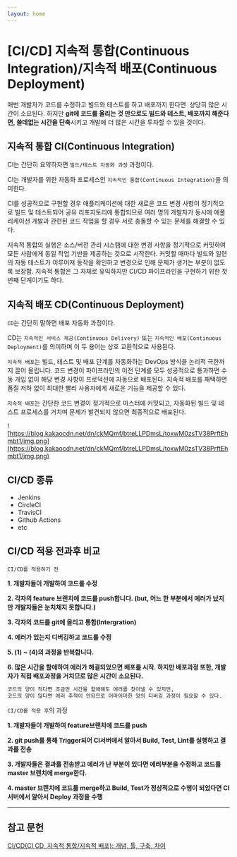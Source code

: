 ```yaml
---
layout: home
---
```


# [CI/CD] 지속적 통합(Continuous Integration)/지속적 배포(Continuous Deployment)

매번 개발자가 코드를 수정하고 빌드와 테스트를 하고 배포까지 한다면  상당히 많은 시간이 소요된다. 하지만 **git에 코드를 올리는 것 만으로도 빌드와 테스트, 배포까지 해준다면, 쓸데없는 시간을 단축**시키고 개발에 더 많은 시간을 투자할 수 있을 것이다.

## 지속적 통합 **CI(Continuous Integration)**

CI는 간단히 요약하자면 `빌드/테스트 자동화 과정` 과정이다.

CI는 개발자를 위한 자동화 프로세스인 `지속적인 통합(Continuous Integration)`을 의미한다.

CI를 성공적으로 구현할 경우 애플리케이션에 대한 새로운 코드 변경 사항이 정기적으로 빌드 및 테스트되어 공유 리포지토리에 통합되므로 여러 명의 개발자가 동시에 애플리케이션 개발과 관련된 코드 작업을 할 경우 서로 충돌할 수 있는 문제를 해결할 수 있다.

지속적 통합의 실행은 소스/버전 관리 시스템에 대한 변경 사항을 정기적으로 커밋하여 모든 사람에게 동일 작업 기반을 제공하는 것으로 시작한다. 커밋할 때마다 빌드와 일련의 자동 테스트가 이루어져 동작을 확인하고 변경으로 인해 문제가 생기는 부분이 없도록 보장함. 지속적 통합은 그 자체로 유익하지만 CI/CD 파이프라인을 구현하기 위한 첫 번째 단계이기도 하다.

## 지속적 배포 **CD(Continuous Deployment)**

`CD`는 간단히 말하면 배포 자동화 과정이다.

CD는 `지속적인 서비스 제공(Continuous Delivery)` 또는 `지속적인 배포(Continuous Deployment)`를 의미하며 이 두 용어는 상호 교환적으로 사용된다.

`지속적 배포`는 빌드, 테스트 및 배포 단계를 자동화하는 DevOps 방식을 논리적 극한까지 끌어 올립니다. 코드 변경이 파이프라인의 이전 단계를 모두 성공적으로 통과하면 수동 개입 없이 해당 변경 사항이 프로덕션에 자동으로 배포된다. 지속적 배포를 채택하면 품질 저하 없이 최대한 빨리 사용자에게 새로운 기능을 제공할 수 있다.

`지속적 배포`는 간단한 코드 변경이 정기적으로 마스터에 커밋되고, 자동화된 빌드 및 테스트 프로세스를 거치며 문제가 발견되지 않으면 최종적으로 배포된다.

![https://blog.kakaocdn.net/dn/ckMQmf/btreLLPDmsL/toxwM0zsTV38PrftEhmbt1/img.png](https://blog.kakaocdn.net/dn/ckMQmf/btreLLPDmsL/toxwM0zsTV38PrftEhmbt1/img.png)

## **CI/CD 종류**

- Jenkins
- CircleCI
- TravisCI
- Github Actions
- etc

## **CI/CD 적용 전과후 비교**

`CI/CD를 적용하기 전`

**1. 개발자들이 개발하여 코드를 수정**

**2. 각자의 feature 브랜치에 코드를 push합니다. (but, 어느 한 부분에서 에러가 났지만 개발자들은 눈치채지 못합니다.)**

**3. 각자의 코드를 git에 올리고 통합(Intergration)**

**4. 에러가 있는지 디버깅하고 코드를 수정**

**5. (1) ~ (4)의 과정을 반복합니다.**

**6. 많은 시간을 할애하여 에러가 해결되었으면 배포를 시작. 하지만 배포과정 또한, 개발자가 직접 배포과정을 거치므로 많은 시간이 소요된다.**

```bash
코드의 양이 적다면 조금만 시간을 할애해도 에러를 찾아낼 수 있지만,
코드의 양이 많다면 에러 추적이 안되므로 어마어마한 양의 디버깅 과정이 필요할 수 있다.
```

`CI/CD를 적용 후`의 과정

**1. 개발자들이 개발하여 feature브랜치에 코드를 push**

**2. git push를 통해 Trigger되어 CI서버에서 알아서 Build, Test, Lint를 실행하고 결과를 전송**

**3. 개발자들은 결과를 전송받고 에러가 난 부분이 있다면 에러부분을 수정하고 코드를 master 브랜치에 merge한다.**

**4. master 브랜치에 코드를 merge하고 Build, Test가 정상적으로 수행이 되었다면 CI서버에서 알아서 Deploy 과정을 수행**

---

## 참고 문헌

[CI/CD(CI CD, 지속적 통합/지속적 배포): 개념, 툴, 구축, 차이](https://www.redhat.com/ko/topics/devops/what-is-ci-cd)